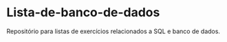 # Lista-de-banco-de-dados
Repositório para listas de exercícios relacionados a SQL e banco de dados.
